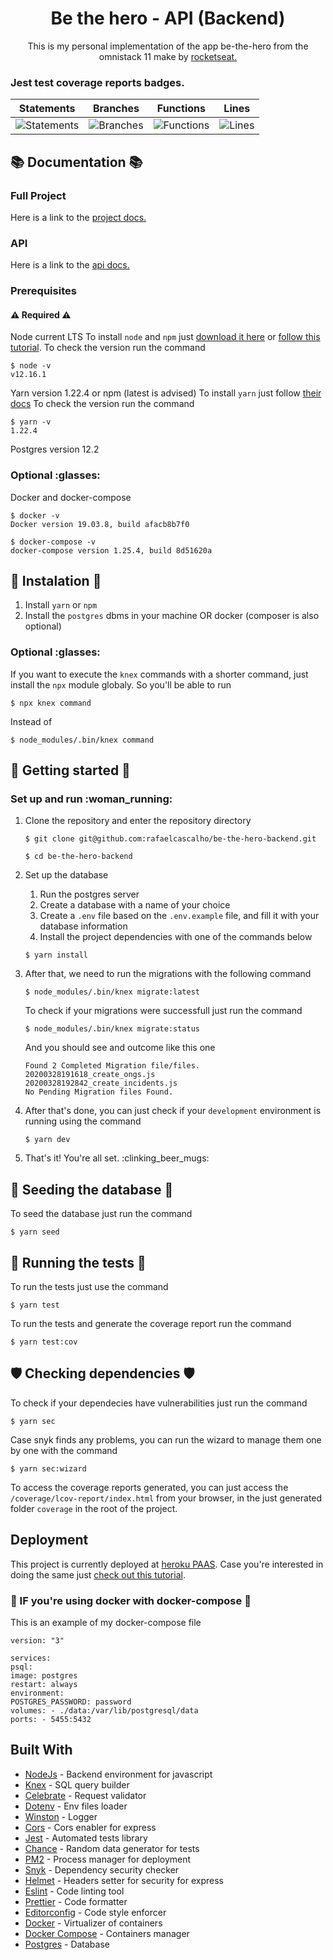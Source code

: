 <h1 align="center"> Be the hero - API (Backend) </h1>

<p align="center"> This is my personal implementation of the app be-the-hero from the omnistack 11
make by  <a href="https://rocketseat.com.br/"> rocketseat. </a></p>

<h3> Jest test coverage reports badges. </h3>

| Statements                                    | Branches                                  | Functions                                   | Lines                               |
| --------------------------------------------- | ----------------------------------------- | ------------------------------------------- | ----------------------------------- |
| ![Statements](#statements# 'Make me better!') | ![Branches](#branches# 'Make me better!') | ![Functions](#functions# 'Make me better!') | ![Lines](#lines# 'Make me better!') |

## :books: Documentation :books:

### Full Project

Here is a link to the [project docs.](https://trello.com/b/UWFHM6CK/omnistack11-be-the-hero)

### API

Here is a link to the [api docs.](https://app.swaggerhub.com/apis/rafaelcascalho/Be-the-hero-api-docs/1.0.0)

### Prerequisites

#### :warning: Required :warning:

Node current LTS
To install `node` and `npm` just [download it here]() or [follow this tutorial](https://docs.npmjs.com/downloading-and-installing-node-js-and-npm).
To check the version run the command

```
$ node -v
v12.16.1
```

Yarn version 1.22.4 or npm (latest is advised)
To install `yarn` just follow [their docs](https://classic.yarnpkg.com/en/docs/install/#debian-stable)
To check the version run the command

```
$ yarn -v
1.22.4
```

Postgres version 12.2

### Optional :glasses:

Docker and docker-compose

```
$ docker -v
Docker version 19.03.8, build afacb8b7f0

$ docker-compose -v
docker-compose version 1.25.4, build 8d51620a
```

## :construction: Instalation :construction:

1. Install `yarn` or `npm`
2. Install the `postgres` dbms in your machine OR docker (composer is also optional)

### Optional :glasses:

If you want to execute the `knex` commands with a shorter command, just install the `npx` module
globaly.
So you'll be able to run

```
$ npx knex command
```

Instead of

```
$ node_modules/.bin/knex command
```

## :rocket: Getting started :rocket:

### Set up and run :woman_running:

1. Clone the repository and enter the repository directory

   ```
   $ git clone git@github.com:rafaelcascalho/be-the-hero-backend.git

   $ cd be-the-hero-backend
   ```

2. Set up the database

   1. Run the postgres server
   2. Create a database with a name of your choice
   3. Create a `.env` file based on the `.env.example` file, and fill it with your database information
   4. Install the project dependencies with one of the commands below

   ```
   $ yarn install
   ```

3. After that, we need to run the migrations with the following command

   ```
   $ node_modules/.bin/knex migrate:latest
   ```

   To check if your migrations were successfull just run the command

   ```
   $ node_modules/.bin/knex migrate:status
   ```

   And you should see and outcome like this one

   ```
   Found 2 Completed Migration file/files.
   20200328191618_create_ongs.js
   20200328192842_create_incidents.js
   No Pending Migration files Found.
   ```

4. After that's done, you can just check if your `development` environment is running using the command

   ```
   $ yarn dev
   ```

5. That's it! You're all set. :clinking_beer_mugs:

## :seedling: Seeding the database :seedling:

To seed the database just run the command

```
$ yarn seed
```

## :test_tube: Running the tests :test_tube:

To run the tests just use the command

```
$ yarn test
```

To run the tests and generate the coverage report run the command

```
$ yarn test:cov
```

## :shield: Checking dependencies :shield:

To check if your dependecies have vulnerabilities just run the command

```
$ yarn sec
```

Case snyk finds any problems, you can run the wizard to manage them one by one with the command

```
$ yarn sec:wizard
```

To access the coverage reports generated, you can just access the `/coverage/lcov-report/index.html`
from your browser, in the just generated folder `coverage` in the root of the project.

## Deployment

This project is currently deployed at [heroku PAAS](http://heroku.com/).
Case you're interested in doing the same just [check out this tutorial](https://devcenter.heroku.com/articles/deploying-nodejs).

### :whale: IF you're using docker with docker-compose :whale:

This is an example of my docker-compose file

```
version: "3"

services:
psql:
image: postgres
restart: always
environment:
POSTGRES_PASSWORD: password
volumes: - ./data:/var/lib/postgresql/data
ports: - 5455:5432
```

## Built With

- [NodeJs](https://nodejs.org/) - Backend environment for javascript
- [Knex](http://knexjs.org/) - SQL query builder
- [Celebrate](https://www.npmjs.com/package/celebrate) - Request validator
- [Dotenv](https://www.npmjs.com/package/dotenv) - Env files loader
- [Winston](https://github.com/winstonjs/winston) - Logger
- [Cors](https://www.npmjs.com/package/cors) - Cors enabler for express
- [Jest](https://jestjs.io/) - Automated tests library
- [Chance](https://chancejs.com/) - Random data generator for tests
- [PM2](https://pm2.keymetrics.io/) - Process manager for deployment
- [Snyk](https://snyk.io/) - Dependency security checker
- [Helmet](https://helmetjs.github.io/) - Headers setter for security for express
- [Eslint](https://eslint.org/) - Code linting tool
- [Prettier](https://prettier.io/) - Code formatter
- [Editorconfig](https://editorconfig.org/) - Code style enforcer
- [Docker](https://www.docker.com/) - Virtualizer of containers
- [Docker Compose](https://docs.docker.com/compose/) - Containers manager
- [Postgres](https://www.postgresql.org/) - Database
